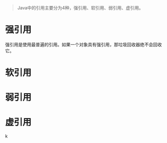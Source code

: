 > Java中的引用主要分为4种，强引用、软引用、弱引用、虚引用。
# 强引用
 强引用是使用最普遍的引用。如果一个对象具有强引用，那垃圾回收器绝不会回收它。
# 软引用


# 弱引用


# 虚引用


k

